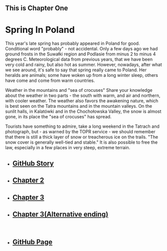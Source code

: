 
<html>

<head>
    <h2>This is Chapter One</h2>
</head>

<body>
<h1>Spring In Poland</h1>
<p>
    This year's late spring has probably appeared in Poland for good. Conditional word "probably" - not accidental.
    Only a few days ago we had ground frosts in the Suwałki region and Podlasie from minus 2 to minus 4 degrees C.
    Meteorological data from previous years, that we have been very cold and rainy, but also hot as summer.
    However, nowadays, after what we see around, it's safe to say that spring really came to Poland.
    Her heralds are animals; some have woken up from a long winter sleep, others have come and come from warm countries.
</p>

<p>
    Weather in the mountains and "sea of ​​crocuses"
    Share your knowledge about the weather in two parts - the south with warm, and air and northern, with cooler weather.
    The weather also favors the awakening nature, which is best seen on the Tatra mountains and in the mountain valleys.
    On the sunlit halls, in Kalatówki and in the Chochołowska Valley, the snow is almost gone,
    in its place the "sea of ​​crocuses" has spread.
</p>

<p>
    Tourists have something to admire, take a long weekend in the Tatrach and photograph,
    but - as warned by the TOPR service - we should remember that there is still a thick layer of snow or
    treacherous ice on the trails. "The snow cover is generally well-tied and stable." It is also possible
    to free the law, especially in a few places in very steep, extreme terrain.
</p>
<ul>
    <li><a href="https://mateuszitb.github.io/github-story-2019/"><h2>GitHub Story</h2></a></li>
    <li><a href="https://mateuszitb.github.io/github-story-2019/chapter02.html"><h2>Chapter 2</h2></a></li>
    <li><a href="https://mateuszitb.github.io/github-story-2019/chapter03.html"><h2>Chapter 3</h2></a></li>
    <li><a href="https://mateuszitb.github.io/github-story-2019/blob/alternative_ending/chapter03.html"><h2>Chapter 3(Alternative ending)</h2></a></li>
    <br>
    <li><a href="https://github.com/MateuszITB/github-story-2019/"><h2>GitHub Page</h2></a></li>
</ul>

</body>
</html>